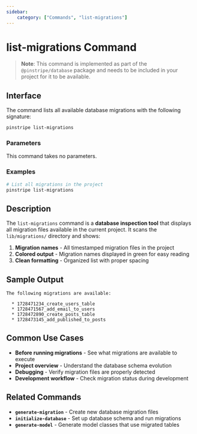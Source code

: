 ```yaml
---
sidebar:
    category: ["Commands", "list-migrations"]
---
```

# list-migrations Command

> **Note**: This command is implemented as part of the `@pinstripe/database` package and needs to be included in your project for it to be available.

## Interface

The command lists all available database migrations with the following signature:

```bash
pinstripe list-migrations
```

### Parameters

This command takes no parameters.

### Examples

```bash
# List all migrations in the project
pinstripe list-migrations
```

## Description

The `list-migrations` command is a **database inspection tool** that displays all migration files available in the current project. It scans the `lib/migrations/` directory and shows:

1. **Migration names** - All timestamped migration files in the project
2. **Colored output** - Migration names displayed in green for easy reading
3. **Clean formatting** - Organized list with proper spacing

## Sample Output

```
The following migrations are available:

  * 1728471234_create_users_table
  * 1728471567_add_email_to_users  
  * 1728472890_create_posts_table
  * 1728473145_add_published_to_posts
```

## Common Use Cases

- **Before running migrations** - See what migrations are available to execute
- **Project overview** - Understand the database schema evolution
- **Debugging** - Verify migration files are properly detected
- **Development workflow** - Check migration status during development

## Related Commands

- **`generate-migration`** - Create new database migration files
- **`initialize-database`** - Set up database schema and run migrations
- **`generate-model`** - Generate model classes that use migrated tables